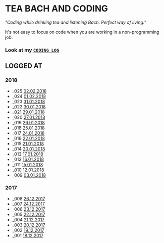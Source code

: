 # TEA BACH AND CODING 
*"Coding while drinking tea and listening Bach. Perfect way of living."*

It's not easy to focus on code when you are working in a non-programming job. 

### Look at my [`CODING LOG`](https://github.com/akto/Tea-Bach-and-Coding/blob/master/CODING-LOG.md)

## LOGGED AT
### 2018
* _025 [02.02.2018](https://github.com/akto/Tea-Bach-and-Coding/blob/master/CODING-LOG.md#02022018)
* _024 [01.02.2018](https://github.com/akto/Tea-Bach-and-Coding/blob/master/CODING-LOG.md#01022018)
* _023 [31.01.2018](https://github.com/akto/Tea-Bach-and-Coding/blob/master/CODING-LOG.md#31012018)
* _022 [30.01.2018](https://github.com/akto/Tea-Bach-and-Coding/blob/master/CODING-LOG.md#30012018)
* _021 [29.01.2018](https://github.com/akto/Tea-Bach-and-Coding/blob/master/CODING-LOG.md#29012018)
* _020 [27.01.2018](https://github.com/akto/Tea-Bach-and-Coding/blob/master/CODING-LOG.md#27012018)
* _019 [26.01.2018](https://github.com/akto/Tea-Bach-and-Coding/blob/master/CODING-LOG.md#26012018)
* _018 [25.01.2018](https://github.com/akto/Tea-Bach-and-Coding/blob/master/CODING-LOG.md#25012018)
* _017 [24.01.2018](https://github.com/akto/Tea-Bach-and-Coding/blob/master/CODING-LOG.md#24012018)
* _016 [22.01.2018](https://github.com/akto/Tea-Bach-and-Coding/blob/master/CODING-LOG.md#22012018)
* _015 [21.01.2018](https://github.com/akto/Tea-Bach-and-Coding/blob/master/CODING-LOG.md#21012018)
* _014 [20.01.2018](https://github.com/akto/Tea-Bach-and-Coding/blob/master/CODING-LOG.md#20012018)
* _013 [17.01.2018](https://github.com/akto/Tea-Bach-and-Coding/blob/master/CODING-LOG.md#17012018)
* _012 [16.01.2018](https://github.com/akto/Tea-Bach-and-Coding/blob/master/CODING-LOG.md#16012018)
* _011 [15.01.2018](https://github.com/akto/Tea-Bach-and-Coding/blob/master/CODING-LOG.md#15012018)
* _010 [12.01.2018](https://github.com/akto/Tea-Bach-and-Coding/blob/master/CODING-LOG.md#12012018)
* _009 [03.01.2018](https://github.com/akto/Tea-Bach-and-Coding/blob/master/CODING-LOG.md#03012018)
### 2017
* _008 [26.12.2017](https://github.com/akto/Tea-Bach-and-Coding/blob/master/CODING-LOG.md#26122017)
* _007 [24.12.2017](https://github.com/akto/Tea-Bach-and-Coding/blob/master/CODING-LOG.md#24122017)
* _006 [23.12.2017](https://github.com/akto/Tea-Bach-and-Coding/blob/master/CODING-LOG.md#23122017)
* _005 [22.12.2017](https://github.com/akto/Tea-Bach-and-Coding/blob/master/CODING-LOG.md#22122017)
* _004 [21.12.2017](https://github.com/akto/Tea-Bach-and-Coding/blob/master/CODING-LOG.md#21122017)
* _003 [20.12.2017](https://github.com/akto/Tea-Bach-and-Coding/blob/master/CODING-LOG.md#20122017)
* _002 [19.12.2017](https://github.com/akto/Tea-Bach-and-Coding/blob/master/CODING-LOG.md#19122017)
* _001 [18.12.2017](https://github.com/akto/Tea-Bach-and-Coding/blob/master/CODING-LOG.md#19122017)
